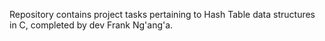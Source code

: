 Repository contains project tasks pertaining to Hash Table data structures in C, completed by dev Frank Ng'ang'a.